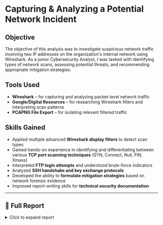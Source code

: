 # Capturing & Analyzing a Potential Network Incident

## Objective
The objective of this analysis was to investigate suspicious network traffic involving two IP addresses on the organization's internal network using Wireshark. As a junior Cybersecurity Analyst, I was tasked with identifying types of network scans, assessing potential threats, and recommending appropriate mitigation strategies.

## Tools Used
- **Wireshark** – for capturing and analyzing packet-level network traffic  
- **Google/Digital Resources** – for researching Wireshark filters and interpreting scan patterns  
- **PCAPNG File Export** – for isolating relevant filtered traffic  

## Skills Gained
- Applied multiple advanced **Wireshark display filters** to detect scan types  
- Gained hands-on experience in identifying and differentiating between various **TCP port scanning techniques** (SYN, Connect, Null, FIN, Xmass)  
- Interpreted **FTP login attempts** and understood brute-force indicators  
- Analyzed **SSH handshake and key exchange protocols**  
- Developed the ability to **formulate mitigation strategies** based on network forensic evidence  
- Improved report-writing skills for **technical security documentation**

---

## 📄 Full Report

<details>
<summary>Click to expand report</summary>

## Incident Analysis Report

This report analyzes a potential cybersecurity incident involving suspicious network traffic between two IP addresses within the internal network: **172.16.151.113** (target system) and **172.16.151.128** (potential attacker). The investigation was performed using Wireshark and focused on identifying scanning behavior, login attempts, and service enumeration.

### Executive Summary

A host on the internal network (172.16.151.128) appears to have conducted multiple types of reconnaissance scans against another internal system (172.16.151.113), likely in preparation for a targeted attack. The captured packets reveal the use of various TCP scan types, followed by failed FTP login attempts and an attempted SSH connection. The pattern of behavior suggests a methodical intrusion attempt, beginning with service discovery and culminating in brute-force authentication attempts.

---

### Detailed Findings

#### 1. TCP SYN Scan  
- **Filter Applied**: `tcp.flags.syn==1 and tcp.flags.ack==0 and tcp.window_size<=1024`  
- **Purpose**: Commonly used for stealthy port scanning, this method sends SYN packets to probe for open ports. If a SYN-ACK is returned, the port is likely open.
- **Observation**: Multiple SYN packets were directed at a range of ports on 172.16.151.113 from 172.16.151.128, suggesting the attacker was mapping open services without completing the handshake to avoid detection.

#### 2. TCP Connect() Scan  
- **Filter Applied**: `tcp.flags.syn==1 and tcp.flags.ack==0 and tcp.window_size>1024`  
- **Purpose**: This method attempts to complete a full TCP handshake to definitively determine if a port is open.
- **Observation**: The handshake was completed on several ports, indicating live services and confirming the attacker’s intent to verify responsive ports before further exploitation.

#### 3. TCP Null Scan  
- **Filter Applied**: `tcp.flags==0`  
- **Purpose**: Sends packets with no flags set. This scan attempts to exploit how different operating systems respond to unusual packets, often bypassing poorly configured firewalls.
- **Observation**: The attacker sent multiple null-flag packets, signaling a more advanced level of scanning designed to evade detection.

#### 4. TCP FIN Scan  
- **Filter Applied**: `tcp.flags==0x001`  
- **Purpose**: Sends FIN packets without an existing session. Closed ports usually respond with a RST, while open ports ignore it.
- **Observation**: Multiple FIN packets were identified, supporting the hypothesis of an advanced scan for host discovery and firewall evasion.

#### 5. TCP Xmas Scan  
- **Filter Applied**: `tcp.flags.fin==1 && tcp.flags.push==1 && tcp.flags.urg==1`  
- **Purpose**: Sends a packet with FIN, PSH, and URG flags set. Like Null and FIN scans, it's meant to exploit how different OSes respond to malformed packets.
- **Observation**: The use of Xmas scans indicates the attacker is testing firewall behavior and OS fingerprinting.

---

### FTP Login Attempts

- **Service Detected**: vsFTPd 3.0.5 running on 172.16.151.113  
- **Login Attempts**:
  - Username: `cyb201`  
  - Password: `notyourpassword`  
- **Response**: `530 Login incorrect` (repeated multiple times)  
- **Analysis**: The attacker attempted a brute-force login using guessed credentials. Though the attempts failed, the repeated tries suggest intent to gain unauthorized access to the FTP service. This behavior should be monitored and potentially blocked.

---

### SSH Connection Attempt

- **Service Detected**: OpenSSH 8.2p1 on Ubuntu  
- **Session Details**:
  - Successful key exchange using Elliptic Curve Diffie-Hellman (ECDH)
  - Algorithms involved: curve25519-sha256, aes128-ctr, hmac-sha2-256  
- **Analysis**: Although the SSH handshake was completed, there is no evidence of a successful login. This could be a probe to confirm service availability, or the attacker may have been testing for weak keys or attempting to prepare for future brute-force attacks.

---

### Risk Assessment

| Indicator | Severity | Description |
|----------|----------|-------------|
| Port scans | High | Comprehensive scanning using multiple techniques indicates pre-attack reconnaissance. |
| FTP brute-force | Medium | Repeated login attempts with incorrect credentials suggest unauthorized access attempts. |
| SSH probing | Medium | Confirmed service availability; possible staging for future attacks. |

---

### Recommendations

1. **Isolate and block IP address 172.16.151.128** immediately via firewall or VLAN controls to stop ongoing scans and attacks.
2. **Review all authentication logs** on 172.16.151.113 for unusual login activity across FTP, SSH, and RDP.
3. **Disable unused services and ports**, particularly FTP if not required, and restrict SSH to internal admins via key-based authentication only.
4. **Implement intrusion detection/prevention (IDS/IPS)** to detect and alert on port scan behaviors.
5. **Enforce account lockout policies** to prevent brute-force login attempts on FTP and SSH.
6. **Enable logging and alerting** for repeated failed login attempts.
7. **Update service software** to the latest secure versions (e.g., vsFTPd and OpenSSH).
8. **Restrict RDP access** using a VPN or jump host and disallow direct exposure to internal systems.

---

### Conclusion

The packet capture reveals clear evidence of reconnaissance and intrusion activity from an internal host (172.16.151.128). The attacker used a combination of advanced port scanning techniques and brute-force login attempts to probe services on 172.16.151.113. Although no successful compromise was identified, the intent and methodology are consistent with early-stage intrusion tactics. Immediate containment and continued monitoring are essential to prevent future breaches.

</details>
